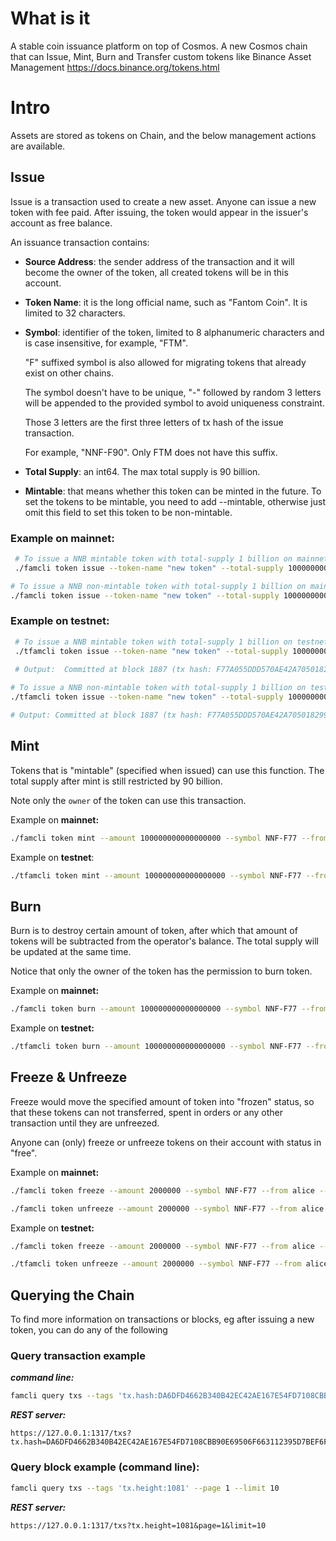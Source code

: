 # What is it
A stable coin issuance platform on top of Cosmos.
A new Cosmos chain that can Issue, Mint, Burn and Transfer custom tokens like 
Binance Asset Management https://docs.binance.org/tokens.html

# Intro
Assets are stored as tokens on Chain, and the below management actions are available.

## Issue
Issue is a transaction used to create a new asset. Anyone can issue a new token with fee paid. 
After issuing, the token would appear in the issuer's account as free balance.

An issuance transaction contains:

* **Source Address**: the sender address of the transaction and it will become the owner of the token, all created tokens will be in this account.
* **Token Name**: it is the long official name, such as "Fantom Coin". It is limited to 32 characters.
* **Symbol**: identifier of the token, limited to 8 alphanumeric characters and is case insensitive, for example, "FTM".

    "F" suffixed symbol is also allowed for migrating tokens that already exist on other chains.

    The symbol doesn't have to be unique, "-" followed by random 3 letters will be appended to the provided symbol to avoid uniqueness constraint.

    Those 3 letters are the first three letters of tx hash of the issue transaction.

    For example, "NNF-F90". Only FTM does not have this suffix.
* **Total Supply**: an int64. The max total supply is 90 billion.
* **Mintable**: that means whether this token can be minted in the future. To set the tokens to be mintable, you need to add --mintable, otherwise just omit this field to set this token to be non-mintable.

### Example on **mainnet:**
```bash
 # To issue a NNB mintable token with total-supply 1 billion on mainnet
 ./famcli token issue --token-name "new token" --total-supply 100000000000000000 --symbol NNF --mintable --from alice --chain-id Fantom-Chain-Alpha  --node  https://data.mainnet.io:443 --trust-node
```
```bash
# To issue a NNB non-mintable token with total-supply 1 billion on mainnet
./famcli token issue --token-name "new token" --total-supply 100000000000000000 --symbol NNF --from alice  --chain-id Fantom-Chain-Alpha   --node  https://data.mainnet.io:443 --trust-node
```

### Example on **testnet:**
```bash
 # To issue a NNB mintable token with total-supply 1 billion on testnet
 ./tfamcli token issue --token-name "new token" --total-supply 100000000000000000 --symbol NNF --mintable --from alice --chain-id Fantom-Chain-Alpha  --node  https://data.testnet.io:80 --trust-node
 
 # Output:  Committed at block 1887 (tx hash: F77A055DDD570AE42A7050182993A0B4DBC81A0D, ... Issued NNF-F77...)
```
```bash
# To issue a NNB non-mintable token with total-supply 1 billion on testnet
./tfamcli token issue --token-name "new token" --total-supply 100000000000000000 --symbol NNF --from alice  --chain-id Fantom-Chain-Omega   --node  https://data.testnet.io:80 --trust-node

# Output: Committed at block 1887 (tx hash: F77A055DDD570AE42A7050182993A0B4DBC81A0D, ... Issued NNF-F77...)
```

## Mint

Tokens that is "mintable" (specified when issued) can use this function. The total supply after mint is still restricted by 90 billion. 

Note only the `owner` of the token can use this transaction.

Example on **mainnet:**

```bash
./famcli token mint --amount 100000000000000000 --symbol NNF-F77 --from alice --chain-id Fantom-Chain-Alpha --node https://data.defibit.io:443 --trust-node
```

Example on **testnet**:
```bash
./tfamcli token mint --amount 100000000000000000 --symbol NNF-F77 --from alice --chain-id Fantom-Chain-Omega --node https://data.testnet.io:80 --trust-node
```

## Burn
Burn is to destroy certain amount of token, after which that amount of tokens will be subtracted from the operator's balance. The total supply will be updated at the same time. 

Notice that only the owner of the token has the permission to burn token.
   
Example on **mainnet:**

```bash
./famcli token burn --amount 100000000000000000 --symbol NNF-F77 --from alice --chain-id Fantom-Chain-Alpha --node https://data.mainnet.io:443 --trust-node
```

Example on **testnet:**

```bash
./tfamcli token burn --amount 100000000000000000 --symbol NNF-F77 --from alice --chain-id Fantom-Chain-Omega --node https://data.testnet.io:443 --trust-node
```

## Freeze & Unfreeze
Freeze would move the specified amount of token into "frozen" status, so that these tokens can not transferred, spent in orders or any other transaction until they are unfreezed.

Anyone can (only) freeze or unfreeze tokens on their account with status in "free".

Example on **mainnet:**
```bash
./famcli token freeze --amount 2000000 --symbol NNF-F77 --from alice --chain-id Fantom-Chain-Alpha --node https://data.mainnet.io:443 --trust-node
```
```bash
./famcli token unfreeze --amount 2000000 --symbol NNF-F77 --from alice --chain-id Fantom-Chain-Alpha --node https://data.mainnet.io:443 --trust-node
```

Example on **testnet:**
```bash
./famcli token freeze --amount 2000000 --symbol NNF-F77 --from alice --chain-id Fantom-Chain-Omega --node https://data.testnet.io:443 --trust-node
```
```bash
./tfamcli token unfreeze --amount 2000000 --symbol NNF-F77 --from alice --chain-id Fantom-Chain-Omega --node https://data.testnet.io:443 --trust-node
```


## Querying the Chain

To find more information on transactions or blocks, eg after issuing a new token, you can do any of the following 

### Query transaction example

***command line:***
 ```bash
famcli query txs --tags 'tx.hash:DA6DFD4662B340B42EC42AE167E54FD7108CBB90E69506F663112395D7BEF6F0' --page 1 --limit 10
```

***REST server:***

```http request
https://127.0.0.1:1317/txs?tx.hash=DA6DFD4662B340B42EC42AE167E54FD7108CBB90E69506F663112395D7BEF6F0&page=1&limit=10
```

### Query block example (command line):
 ```bash
famcli query txs --tags 'tx.height:1081' --page 1 --limit 10
```

***REST server:***

```http request
https://127.0.0.1:1317/txs?tx.height=1081&page=1&limit=10
```